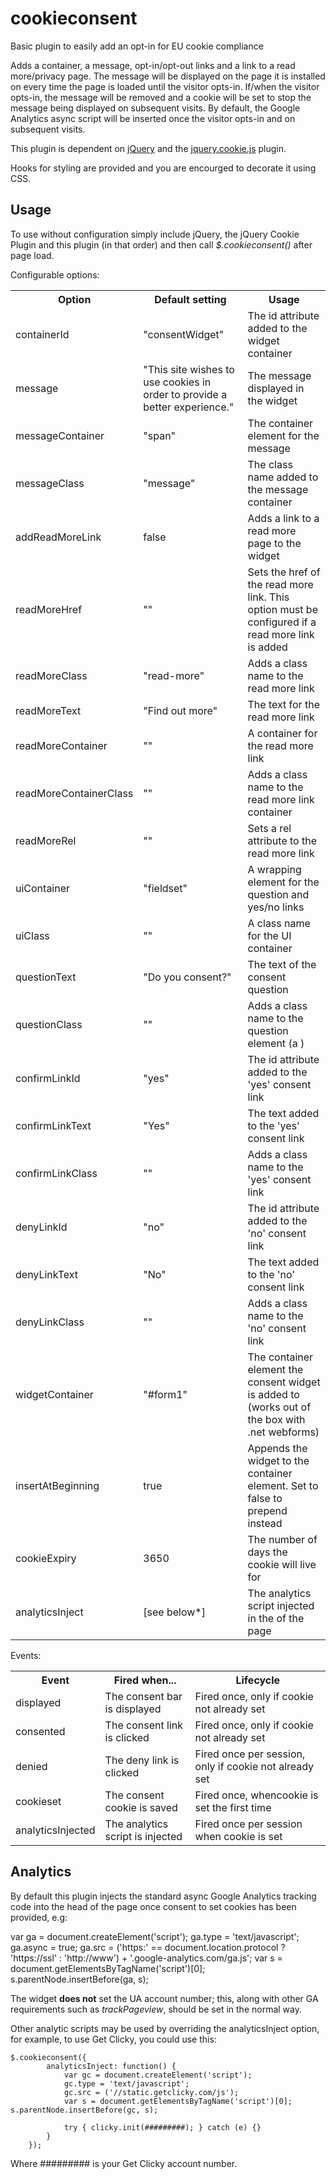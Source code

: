 cookieconsent
=============

Basic plugin to easily add an opt-in for EU cookie compliance

Adds a container, a message, opt-in/opt-out links and a link to a read more/privacy page. The message will be displayed on the page it is installed on every time the page is loaded until the visitor opts-in. If/when the visitor opts-in, the message will be removed and a cookie will be set to stop the message being displayed on subsequent visits. By default, the Google Analytics async script will be inserted once the visitor opts-in and on subsequent visits.

This plugin is dependent on [jQuery](http://jquery.com/) and the [jquery.cookie.js](https://github.com/carhartl/jquery-cookie) plugin.

Hooks for styling are provided and you are encourged to decorate it using CSS. 

Usage
-------------

To use without configuration simply include jQuery, the jQuery Cookie Plugin and this plugin (in that order) and then call *$.cookieconsent()* after page load.

Configurable options:

<table>
	<tr>
		<th>Option</th><th>Default setting</th><th>Usage</th>
	</tr>
	<tr>
		<td>containerId</td><td>"consentWidget"</td><td>The id attribute added to the widget container</td>
	</tr>
	<tr>
		<td>message</td><td>"This site wishes to use cookies in order to provide a better experience."</td><td>The message displayed in the widget</td>
	</tr>
	<tr>
		<td>messageContainer</td><td>"span"</td><td>The container element for the message</td>
	</tr>
	<tr>
		<td>messageClass</td><td>"message"</td><td>The class name added to the message container</td>
	</tr>
	<tr>
		<td>addReadMoreLink</td><td>false</td><td>Adds a link to a read more page to the widget</td>
	</tr>
	<tr>
		<td>readMoreHref</td><td>""</td><td>Sets the href of the read more link. This option must be configured if a read more link is added</td>
	</tr>
	<tr>
		<td>readMoreClass</td><td>"read-more"</td><td>Adds a class name to the read more link</td>
	</tr>
	<tr>
		<td>readMoreText</td><td>"Find out more"</td><td>The text for the read more link</td>
	</tr>
	<tr>
		<td>readMoreContainer</td><td>""</td><td>A container for the read more link</td>
	</tr>
	<tr>
		<td>readMoreContainerClass</td><td>""</td><td>Adds a class name to the read more link container</td>
	</tr>
	<tr>
		<td>readMoreRel</td><td>""</td><td>Sets a rel attribute to the read more link</td>
	</tr>
	<tr>
		<td>uiContainer</td><td>"fieldset"</td><td>A wrapping element for the question and yes/no links</td>
	</tr>
	<tr>
		<td>uiClass</td><td>""</td><td>A class name for the UI container</td>
	</tr>
	<tr>
		<td>questionText</td><td>"Do you consent?"</td><td>The text of the consent question</td>
	</tr>
	<tr>
		<td>questionClass</td><td>""</td><td>Adds a class name to the question element (a <span>)</td>
	</tr>
	<tr>
		<td>confirmLinkId</td><td>"yes"</td><td>The id attribute added to the 'yes' consent link</td>
	</tr>
	<tr>
		<td>confirmLinkText</td><td>"Yes"</td><td>The text added to the 'yes' consent link</td>
	</tr>
	<tr>
		<td>confirmLinkClass</td><td>""</td><td>Adds a class name to the 'yes' consent link</td>
	</tr>
	<tr>
		<td>denyLinkId</td><td>"no"</td><td>The id attribute added to the 'no' consent link</td>
	</tr>
	<tr>
		<td>denyLinkText</td><td>"No"</td><td>The text added to the 'no' consent link</td>
	</tr>
	<tr>
		<td>denyLinkClass</td><td>""</td><td>Adds a class name to the 'no' consent link</td>
	</tr>
	<tr>
		<td>widgetContainer</td><td>"#form1"</td><td>The container element the consent widget is added to (works out of the box with .net webforms)</td>
	</tr>
	<tr>
		<td>insertAtBeginning</td><td>true</td><td>Appends the widget to the container element. Set to false to prepend instead</td>
	</tr>
	<tr>
		<td>cookieExpiry</td><td>3650</td><td>The number of days the cookie will live for</td>
	</tr>
	<tr>
		<td>analyticsInject</td><td>[see below*]</td><td>The analytics script injected in the <head> of the page</td>
	</tr>
</table>

Events:

<table>
	<tr>
		<th>Event</th><th>Fired when...</th><th>Lifecycle</th>
	</tr>
	<tr>
		<td>displayed</td><td>The consent bar is displayed</td><td>Fired once, only if cookie not already set</td>
	</tr>
	<tr>
		<td>consented</td><td>The consent link is clicked</td><td>Fired once, only if cookie not already set</td>
	</tr>
	<tr>
		<td>denied</td><td>The deny link is clicked</td><td>Fired once per session, only if cookie not already set</td>
	</tr>
	<tr>
		<td>cookieset</td><td>The consent cookie is saved</td><td>Fired once, whencookie is set the first time</td>
	</tr>
	<tr>
		<td>analyticsInjected</td><td>The analytics script is injected</td><td>Fired once per session when cookie is set</td>
	</tr>
</table>

Analytics
-------------

By default this plugin injects the standard async Google Analytics tracking code into the head of the page once consent to set cookies has been provided, e.g:

var ga = document.createElement('script'); ga.type = 'text/javascript'; ga.async = true;
ga.src = ('https:' == document.location.protocol ? 'https://ssl' : 'http://www') + '.google-analytics.com/ga.js';
var s = document.getElementsByTagName('script')[0]; s.parentNode.insertBefore(ga, s);

The widget **does not** set the UA account number; this, along with other GA requirements such as *trackPageview*, should be set in the normal way.

Other analytic scripts may be used by overriding the analyticsInject option, for example, to use Get Clicky, you could use this:

    $.cookieconsent({
            analyticsInject: function() {
                var gc = document.createElement('script'); 
                gc.type = 'text/javascript'; 
                gc.src = ('//static.getclicky.com/js');
                var s = document.getElementsByTagName('script')[0]; s.parentNode.insertBefore(gc, s);

                try { clicky.init(#########); } catch (e) {}
            }
        });
		
Where ######### is your Get Clicky account number.